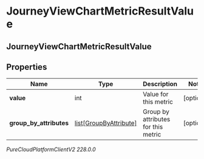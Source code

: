 # JourneyViewChartMetricResultValue

## JourneyViewChartMetricResultValue

## Properties

|Name | Type | Description | Notes|
|------------ | ------------- | ------------- | -------------|
| **value** | int | Value for this metric | [optional] |
| **group_by_attributes** | [list[GroupByAttribute]](GroupByAttribute) | Group by attributes for this metric | [optional] |



_PureCloudPlatformClientV2 228.0.0_
